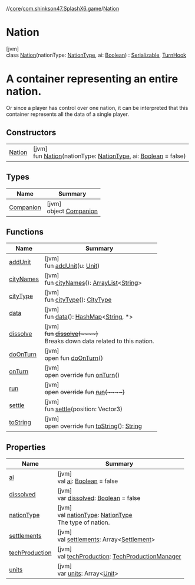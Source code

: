 //[core](../../../index.md)/[com.shinkson47.SplashX6.game](../index.md)/[Nation](index.md)

# Nation

[jvm]\
class [Nation](index.md)(nationType: [NationType](../-nation-type/index.md), ai: [Boolean](https://kotlinlang.org/api/latest/jvm/stdlib/kotlin/-boolean/index.html)) : [Serializable](https://docs.oracle.com/javase/8/docs/api/java/io/Serializable.html), [TurnHook](../../com.shinkson47.SplashX6.utility/-turn-hook/index.md)

# A container representing an entire nation.

Or since a player has control over one nation, it can be interpreted that this container represents all the data of a single player.

## Constructors

| | |
|---|---|
| [Nation](-nation.md) | [jvm]<br>fun [Nation](-nation.md)(nationType: [NationType](../-nation-type/index.md), ai: [Boolean](https://kotlinlang.org/api/latest/jvm/stdlib/kotlin/-boolean/index.html) = false) |

## Types

| Name | Summary |
|---|---|
| [Companion](-companion/index.md) | [jvm]<br>object [Companion](-companion/index.md) |

## Functions

| Name | Summary |
|---|---|
| [addUnit](add-unit.md) | [jvm]<br>fun [addUnit](add-unit.md)(u: [Unit](../../com.shinkson47.SplashX6.game.units/-unit/index.md)) |
| [cityNames](city-names.md) | [jvm]<br>fun [cityNames](city-names.md)(): [ArrayList](https://kotlinlang.org/api/latest/jvm/stdlib/kotlin.collections/-array-list/index.html)&lt;[String](https://kotlinlang.org/api/latest/jvm/stdlib/kotlin/-string/index.html)&gt; |
| [cityType](city-type.md) | [jvm]<br>fun [cityType](city-type.md)(): [CityType](../../com.shinkson47.SplashX6.game.cities/-city-type/index.md) |
| [data](data.md) | [jvm]<br>fun [data](data.md)(): [HashMap](https://kotlinlang.org/api/latest/jvm/stdlib/kotlin.collections/-hash-map/index.html)&lt;[String](https://kotlinlang.org/api/latest/jvm/stdlib/kotlin/-string/index.html), *&gt; |
| [dissolve](dissolve.md) | [jvm]<br>~~fun~~ [~~dissolve~~](dissolve.md)~~(~~~~)~~<br>Breaks down data related to this nation. |
| [doOnTurn](../../com.shinkson47.SplashX6.utility/-turn-hook/do-on-turn.md) | [jvm]<br>open fun [doOnTurn](../../com.shinkson47.SplashX6.utility/-turn-hook/do-on-turn.md)() |
| [onTurn](on-turn.md) | [jvm]<br>open override fun [onTurn](on-turn.md)() |
| [run](../../com.shinkson47.SplashX6.utility/-turn-hook/run.md) | [jvm]<br>~~open~~ ~~override~~ ~~fun~~ [~~run~~](../../com.shinkson47.SplashX6.utility/-turn-hook/run.md)~~(~~~~)~~ |
| [settle](settle.md) | [jvm]<br>fun [settle](settle.md)(position: Vector3) |
| [toString](to-string.md) | [jvm]<br>open override fun [toString](to-string.md)(): [String](https://kotlinlang.org/api/latest/jvm/stdlib/kotlin/-string/index.html) |

## Properties

| Name | Summary |
|---|---|
| [ai](ai.md) | [jvm]<br>val [ai](ai.md): [Boolean](https://kotlinlang.org/api/latest/jvm/stdlib/kotlin/-boolean/index.html) = false |
| [dissolved](dissolved.md) | [jvm]<br>var [dissolved](dissolved.md): [Boolean](https://kotlinlang.org/api/latest/jvm/stdlib/kotlin/-boolean/index.html) = false |
| [nationType](nation-type.md) | [jvm]<br>val [nationType](nation-type.md): [NationType](../-nation-type/index.md)<br>The type of nation. |
| [settlements](settlements.md) | [jvm]<br>val [settlements](settlements.md): Array&lt;[Settlement](../../com.shinkson47.SplashX6.game.cities/-settlement/index.md)&gt; |
| [techProduction](tech-production.md) | [jvm]<br>val [techProduction](tech-production.md): [TechProductionManager](../../com.shinkson47.SplashX6.game.production/-tech-production-manager/index.md) |
| [units](units.md) | [jvm]<br>var [units](units.md): Array&lt;[Unit](../../com.shinkson47.SplashX6.game.units/-unit/index.md)&gt; |
